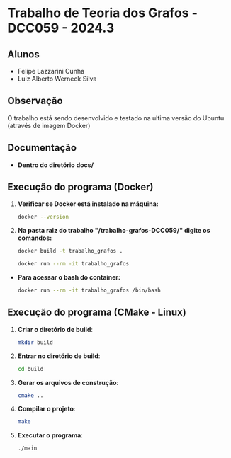 # Trabalho de Teoria dos Grafos - DCC059 - 2024.3

## Alunos
- Felipe Lazzarini Cunha
- Luiz Alberto Werneck Silva

## Observação
O trabalho está sendo desenvolvido e testado na ultima versão do Ubuntu (através de imagem Docker)

## Documentação
- **Dentro do diretório docs/**

## Execução do programa (Docker)
1. **Verificar se Docker está instalado na máquina:**
    ```bash
    docker --version
    ```
2. **Na pasta raiz do trabalho "/trabalho-grafos-DCC059/" digite os comandos:**
    ```bash
    docker build -t trabalho_grafos .
    ```
    ```bash
    docker run --rm -it trabalho_grafos
    ```
- **Para acessar o bash do container:**
    ```bash
    docker run --rm -it trabalho_grafos /bin/bash
    ```
    
## Execução do programa (CMake - Linux)
1. **Criar o diretório de build**:
    ```bash
    mkdir build
    ```

2. **Entrar no diretório de build**:
    ```bash
    cd build
    ```

3. **Gerar os arquivos de construção**:
    ```bash
    cmake ..
    ```

4. **Compilar o projeto**:
    ```bash
    make
    ```
5. **Executar o programa**:
    ```bash
    ./main
    ```